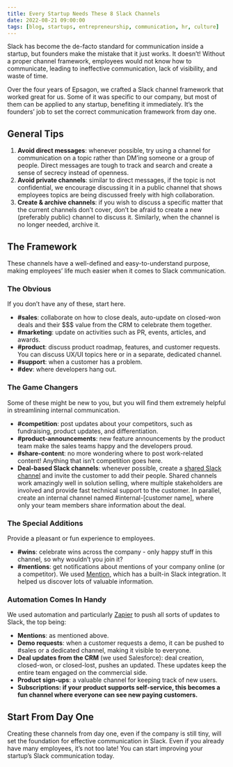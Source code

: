 ```yaml
---
title: Every Startup Needs These 8 Slack Channels
date: 2022-08-21 09:00:00
tags: [blog, startups, entrepreneurship, communication, hr, culture]
---
```


Slack has become the de-facto standard for communication inside a startup, but founders make the mistake that it just works. It doesn’t! Without a proper channel framework, employees would not know how to communicate, leading to ineffective communication, lack of visibility, and waste of time.

Over the four years of Epsagon, we crafted a Slack channel framework that worked great for us. Some of it was specific to our company, but most of them can be applied to any startup, benefiting it immediately. It’s the founders’ job to set the correct communication framework from day one.

## General Tips

1.  **Avoid direct messages**: whenever possible, try using a channel for communication on a topic rather than DM’ing someone or a group of people. Direct messages are tough to track and search and create a sense of secrecy instead of openness.
2.  **Avoid private channels**: similar to direct messages, if the topic is not confidential, we encourage discussing it in a public channel that shows employees topics are being discussed freely with high collaboration.
3.  **Create & archive channels**: if you wish to discuss a specific matter that the current channels don’t cover, don’t be afraid to create a new (preferably public) channel to discuss it. Similarly, when the channel is no longer needed, archive it.

## The Framework

These channels have a well-defined and easy-to-understand purpose, making employees’ life much easier when it comes to Slack communication.

### The Obvious

If you don’t have any of these, start here.

- **#sales**: collaborate on how to close deals, auto-update on closed-won deals and their $$$ value from the CRM to celebrate them together.
- **#marketing**: update on activities such as PR, events, articles, and awards.
- **#product**: discuss product roadmap, features, and customer requests. You can discuss UX/UI topics here or in a separate, dedicated channel.
- **#support**: when a customer has a problem.
- **#dev**: where developers hang out.

### The Game Changers

Some of these might be new to you, but you will find them extremely helpful in streamlining internal communication.

- **#competition**: post updates about your competitors, such as fundraising, product updates, and differentiation.
- **#product-announcements**: new feature announcements by the product team make the sales teams happy and the developers proud.
- **#share-content**: no more wondering where to post work-related content! Anything that isn’t competition goes here.
- **Deal-based Slack channels**: whenever possible, create a [shared Slack channel][1] and invite the customer to add their people. Shared channels work amazingly well in solution selling, where multiple stakeholders are involved and provide fast technical support to the customer. In parallel, create an internal channel named #internal-\[customer name\], where only your team members share information about the deal.

### The Special Additions

Provide a pleasant or fun experience to employees.

- **#wins**: celebrate wins across the company - only happy stuff in this channel, so why wouldn’t you join it?
- **#mentions**: get notifications about mentions of your company online (or a competitor). We used [Mention][2], which has a built-in Slack integration. It helped us discover lots of valuable information.

### Automation Comes In Handy

We used automation and particularly [Zapier][3] to push all sorts of updates to Slack, the top being:

- **Mentions**: as mentioned above.
- **Demo requests**: when a customer requests a demo, it can be pushed to #sales or a dedicated channel, making it visible to everyone.
- **Deal updates from the CRM** (we used Salesforce): deal creation, closed-won, or closed-lost, pushes an updated. These updates keep the entire team engaged on the commercial side.
- **Product sign-ups**: a valuable channel for keeping track of new users.
- **Subscriptions: if your product supports self-service, this becomes a fun channel where everyone can see new paying customers.**

## Start From Day One

Creating these channels from day one, even if the company is still tiny, will set the foundation for effective communication in Slack. Even if you already have many employees, it’s not too late! You can start improving your startup’s Slack communication today.

[1]: https://slack.com/blog/collaboration/slack-shared-channels
[2]: https://mention.com/en/
[3]: https://zapier.com/
